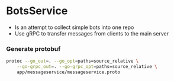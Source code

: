 # BotsService

- Is an attempt to collect simple bots into one repo
- Use gRPC to transfer messages from clients to the main server

### Generate protobuf
```bash
protoc --go_out=. --go_opt=paths=source_relative \
    --go-grpc_out=. --go-grpc_opt=paths=source_relative \
    app/messageservice/messageservice.proto
```
